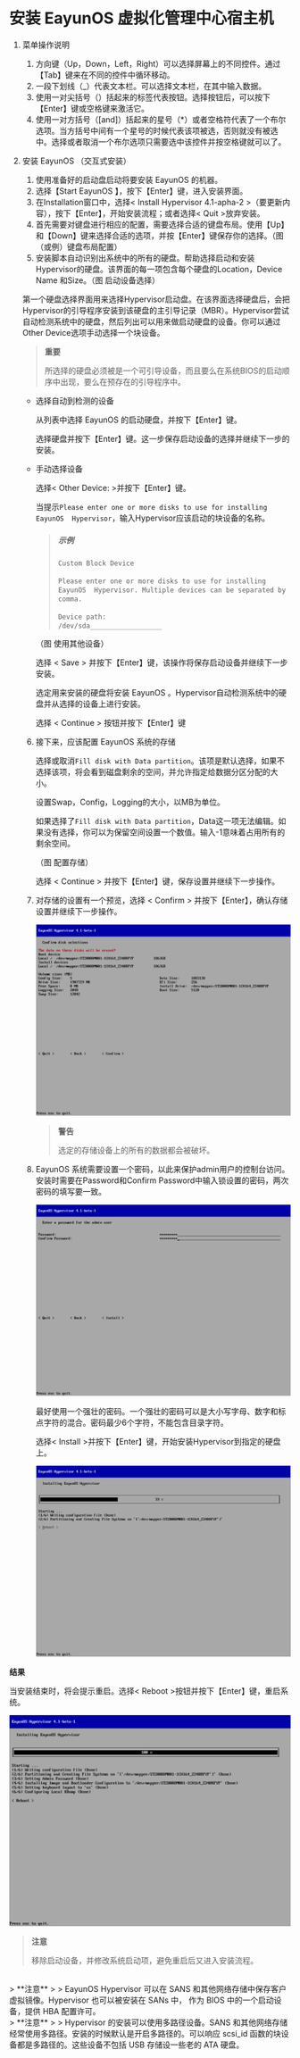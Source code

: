 # 安装 EayunOS 虚拟化管理中心宿主机

1. 菜单操作说明

   1. 方向键（Up，Down，Left，Right）可以选择屏幕上的不同控件。通过【Tab】键来在不同的控件中循环移动。
   2. 一段下划线（_）代表文本栏。可以选择文本栏，在其中输入数据。
   3. 使用一对尖括号（<and>）括起来的标签代表按钮。选择按钮后，可以按下【Enter】键或空格键来激活它。
   4. 使用一对方括号（[and]）括起来的星号（*）或者空格符代表了一个布尔选项。当方括号中间有一个星号的时候代表该项被选，否则就没有被选中。选择或者取消一个布尔选项只需要选中该控件并按空格键就可以了。

2. 安装 EayunOS （交互式安装）

   1. 使用准备好的启动盘启动将要安装 EayunOS 的机器。
   2. 选择【Start  EayunOS 】，按下【Enter】键，进入安装界面。
   3. 在Installation窗口中，选择< Install Hypervisor 4.1-apha-2 >（要更新内容），按下【Enter】，开始安装流程；或者选择< Quit >放弃安装。
   4. 首先需要对键盘进行相应的配置，需要选择合适的键盘布局。使用【Up】和【Down】键来选择合适的选项，并按【Enter】键保存你的选择。（图（或例）键盘布局配置）
   5. 安装脚本自动识别出系统中的所有的硬盘。帮助选择启动和安装Hypervisor的硬盘。该界面的每一项包含每个硬盘的Location，Device Name 和Size。（图 启动设备选择）

     第一个硬盘选择界面用来选择Hypervisor启动盘。在该界面选择硬盘后，会把Hypervisor的引导程序安装到该硬盘的主引导记录（MBR）。Hypervisor尝试自动检测系统中的硬盘，然后列出可以用来做启动硬盘的设备。你可以通过Other Device选项手动选择一个块设备。

     > **重要**
     >
     > 所选择的硬盘必须被是一个可引导设备，而且要么在系统BIOS的启动顺序中出现，要么在预存在的引导程序中。

     * 选择自动到检测的设备

       从列表中选择 EayunOS 的启动硬盘，并按下【Enter】键。

       选择硬盘并按下【Enter】键。这一步保存启动设备的选择并继续下一步的安装。

     * 手动选择设备

       选择< Other Device: >并按下【Enter】键。

       当提示`Please enter one or more disks to use for installing  EayunOS  Hypervisor`，输入Hypervisor应该启动的块设备的名称。

       > ##### 示例
       >
       > ```
       > Custom Block Device
       >
       > Please enter one or more disks to use for installing  EayunOS  Hypervisor. Multiple devices can be separated by comma.
       >
       > Device path:
       > /dev/sda__________________
       > ```

        （图 使用其他设备）

       选择 < Save > 并按下【Enter】键，该操作将保存启动设备并继续下一步安装。

       选定用来安装的硬盘将安装 EayunOS 。Hypervisor自动检测系统中的硬盘并从选择的设备上进行安装。

       选择 < Continue > 按钮并按下【Enter】键

   6. 接下来，应该配置 EayunOS 系统的存储

      选择或取消`Fill disk with Data partition`。该项是默认选择，如果不选择该项，将会看到磁盘剩余的空间，并允许指定给数据分区分配的大小。

      设置Swap，Config，Logging的大小，以MB为单位。

      如果选择了`Fill disk with Data partition`，Data这一项无法编辑。如果没有选择，你可以为保留空间设置一个数值。输入-1意味着占用所有的剩余空间。

      （图 配置存储）

      选择 < Continue > 并按下【Enter】键，保存设置并继续下一步操作。

   7. 对存储的设置有一个预览，选择 < Confirm > 并按下【Enter】，确认存储设置并继续下一步操作。

      ![确认磁盘](../images/confirm_disk.png)

      > **警告**
      >
      > 选定的存储设备上的所有的数据都会被破坏。

   8. EayunOS 系统需要设置一个密码，以此来保护admin用户的控制台访问。安装时需要在Password和Confirm Password中输入锁设置的密码，两次密码的填写要一致。

      ![设置密码](../images/set_password.png)

      最好使用一个强壮的密码。一个强壮的密码可以是大小写字母、数字和标点字符的混合。密码最少6个字符，不能包含目录字符。

      选择< Install >并按下【Enter】键，开始安装Hypervisor到指定的硬盘上。

      ![正在安装](../images/installing.png)

**结果**

当安装结束时，将会提示重启。选择< Reboot >按钮并按下【Enter】键，重启系统。

![安装完成](../images/install_complete.png)

> **注意**
>
> 移除启动设备，并修改系统启动项，避免重启后又进入安装流程。

<br/>
> **注意**
>
>  EayunOS  Hypervisor 可以在 SANS 和其他网络存储中保存客户虚拟镜像。Hypervisor 也可以被安装在 SANs 中， 作为 BIOS 中的一个启动设备，提供 HBA 配置许可。

<br/>
> **注意**
>
> Hypervisor 的安装可以使用多路径设备。SANS 和其他网络存储经常使用多路径。安装的时候默认是开启多路径的。可以响应 scsi_id 函数的块设备都是多路径的。这些设备不包括 USB 存储设一些老的 ATA 硬盘。

